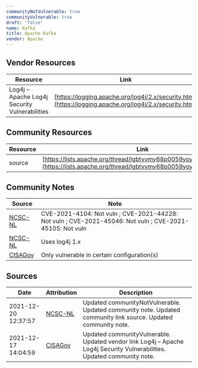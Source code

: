 ```yaml
---
communityNotVulnerable: true
communityVulnerable: true
draft: 'false'
name: Kafka
title: Apache Kafka
vendor: Apache
---
```


## Vendor Resources
| Resource | Link |
| --- | --- |
| Log4j – Apache Log4j Security Vulnerabilities | [https://logging.apache.org/log4j/2.x/security.html](https://logging.apache.org/log4j/2.x/security.html) |

## Community Resources
| Resource | Link |
| --- | --- |
| source | [https://lists.apache.org/thread/lgbtvvmy68p0059yoyn9qxzosdmx4jdv](https://lists.apache.org/thread/lgbtvvmy68p0059yoyn9qxzosdmx4jdv) |

## Community Notes
| Source | Note |
| --- | --- |
| [NCSC-NL](https://github.com/NCSC-NL/log4shell/blob/main/software/README.md) | CVE-2021-4104: Not vuln ; CVE-2021-44228: Not vuln ; CVE-2021-45046: Not vuln ; CVE-2021-45105: Not vuln </ul> |
| [NCSC-NL](https://github.com/NCSC-NL/log4shell/blob/main/software/README.md) | Uses log4j 1.x |
| [CISAGov](https://raw.githubusercontent.com/cisagov/log4j-affected-db/develop/README.md) | Only vulnerable in certain configuration(s) |

## Sources
| Date | Attribution | Description |
| --- | --- | --- |
| 2021-12-20 12:37:57 | [NCSC-NL](https://github.com/NCSC-NL/log4shell/blob/main/software/README.md) | Updated communityNotVulnerable. Updated community note. Updated community link source. Updated community note.  |
| 2021-12-17 14:04:59 | [CISAGov](https://raw.githubusercontent.com/cisagov/log4j-affected-db/develop/README.md) | Updated communityVulnerable. Updated vendor link Log4j – Apache Log4j Security Vulnerabilities. Updated community note.  |
